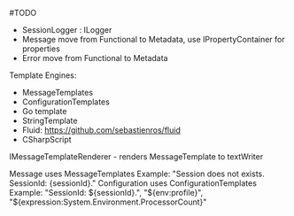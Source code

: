 ﻿#TODO
- SessionLogger : ILogger
- Message move from Functional to Metadata, use IPropertyContainer for properties
- Error move from Functional to Metadata

Template Engines:
- MessageTemplates
- ConfigurationTemplates
- Go template
- StringTemplate
- Fluid: https://github.com/sebastienros/fluid
- CSharpScript


IMessageTemplateRenderer - renders MessageTemplate to textWriter

Message       uses MessageTemplates          Example: "Session does not exists. SessionId: {sessionId}."
Configuration uses ConfigurationTemplates    Example: "SessionId: ${sessionId}.", "${env:profile}", "${expression:System.Environment.ProcessorCount}"
